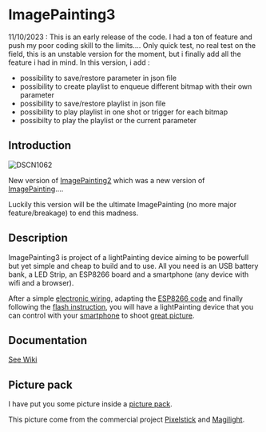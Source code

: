 # ImagePainting3

11/10/2023 : This is an early release of the code. I had a ton of feature and push my poor coding skill to the limits....
Only quick test, no real test on the field, this is an unstable version for the moment, but i finally add all the feature i had in mind.
In this version, i add :

* possibility to save/restore parameter in json file
* possibility to create playlist to enqueue different bitmap with their own parameter
* possibility to save/restore playlist in json file
* possibility to play playlist in one shot or trigger for each bitmap
* possibilty to play the playlist or the current parameter

## Introduction

![DSCN1062](https://github.com/jbreizh/Imagepainting3/imagePainting3.jpg)

New version of [ImagePainting2](https://github.com/jbreizh/imagePainting2) which was a new version of [ImagePainting](https://github.com/jbreizh/ImagePainting).... 

Luckily this version will be the ultimate ImagePainting (no more major feature/breakage) to end this madness.

## Description

ImagePainting3 is project of a lightPainting device aiming to be powerfull but yet simple and cheap to build and to use. All you need is an USB battery bank, a LED Strip, an ESP8266 board and a smartphone (any device with wifi and a browser).

After a simple [electronic wiring](https://github.com/jbreizh/Imagepainting3/wiki/electronic-wiring), adapting the [ESP8266 code](https://github.com/jbreizh/Imagepainting3/wiki/ESP8266-code) and finally following the [flash instruction](https://github.com/jbreizh/Imagepainting3/wiki/Flash-instruction), you will have a lightPainting device that you can control with your [smartphone](https://github.com/jbreizh/Imagepainting3/wiki/User-Manual) to shoot [great picture](https://github.com/jbreizh/Imagepainting3/wiki/examples).

## Documentation

[See Wiki](https://github.com/jbreizh/Imagepainting3/wiki)

## Picture pack

I have put you some picture inside a [picture pack](https://github.com/jbreizh/imagePaintingPack).

This picture come from the commercial project [Pixelstick](http://www.thepixelstick.com/index.html) and [Magilight](https://www.fotorgear.com/products/magilight).
